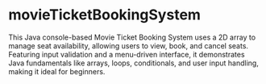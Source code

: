 # movieTicketBookingSystem
This Java console-based Movie Ticket Booking System uses a 2D array to manage seat availability, allowing users to view, book, and cancel seats. Featuring input validation and a menu-driven interface, it demonstrates Java fundamentals like arrays, loops, conditionals, and user input handling, making it ideal for beginners.
